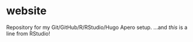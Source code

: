# website
Repository for my Git/GitHub/R/RStudio/Hugo Apero setup.
...and *this* is a line from RStudio!
